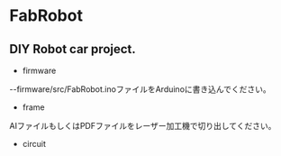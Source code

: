 # FabRobot

## DIY Robot car project.

- firmware

--firmware/src/FabRobot.inoファイルをArduinoに書き込んでください。
- frame

AIファイルもしくはPDFファイルをレーザー加工機で切り出してください。

- circuit
